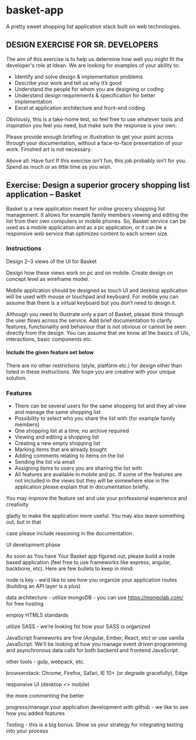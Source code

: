 # basket-app
A pretty sweet shopping list application stack built on web technologies.



## DESIGN EXERCISE FOR SR. DEVELOPERS

The aim of this exercise is to help us determine how well you might fit the developer's role at Idean. We are looking for examples of your ability to:

- Identify and solve design & implementation problems
- Describe your work and tell us why it’s good
- Understand the people for whom you are designing or coding
- Understand design requirements & specification for better implementation
- Excel at application architecture and front-end coding


Obviously, this is a take-home test, so feel free to use whatever tools and inspiration you feel you need, but make sure the response is your own.

Please provide enough briefing or illustration to get your point across through your documentation, without a face-to-face presentation of your work. Finished art is not necessary.

Above all: Have fun! If this exercise isn’t fun, this job probably isn’t for you. Spend as much or as little time as you wish.

## Exercise: Design a superior grocery shopping list application – Basket

Basket is a new application meant for online grocery shopping list management. It allows for example family members viewing and editing the list from their own computers or mobile phones. So, Basket service can be used as a mobile application and as a pc application, or it can be a responsive web service that optimizes content to each screen size.

### Instructions

Design 2–3 views of the UI for Basket

Design how these views work on pc and on mobile. Create design on concept level as wireframe model.

Mobile application should be designed as touch UI and desktop application will be used with mouse or touchpad and keyboard. For mobile you can assume that there is a virtual keyboard but you don’t need to design it.

Although you need to illustrate only a part of Basket, please think through the user flows across the service. Add brief documentation to clarify features, functionality and behaviour that is not obvious or cannot be seen directly from the design. You can assume that we know all the basics of UIs, interactions, basic components etc.

#### Include the given feature set below

There are no other restrictions (style, platform etc.) for design other than listed in these instructions. We hope you are creative with your unique solution.

### Features

- There can be several users for the same shopping list and they all view and manage the same shopping list
- Possibility to select who you share the list with (for example family members)
- One shopping list at a time, no archive required
- Viewing and editing a shopping list
- Creating a new empty shopping list
- Marking items that are already bought
- Adding comments relating to items on the list
- Sending the list via email
- Assigning items to users you are sharing the list with
- All features are available in mobile and pc. If some of the features are not included in the views but they will be somewhere else in the application please explain that in documentation briefly.

You may improve the feature set and use your professional experience and creativity

gladly to make the application more useful. You may also leave something out, but in that

case please include reasoning in the documentation.

UI development phase

As soon as You have Your Basket app figured out, please build a node based application (feel free to use frameworks like express, angular, backbone, etc). Here are few bullets to keep in mind:

node is key - we’d like to see how you organize your application routes (building an API layer is a plus)

data architecture - utilize mongoDB - you can use https://mongolab.com/ for free hosting

employ HTML5 standards

utilize SASS - we’re looking for how your SASS is organized

JavaScript frameworks are fine (Angular, Ember, React, etc) or use vanilla JavaScript. We’ll be looking at how you manage event driven programming and asynchronous data calls for both backend and frontend JavaScript.

other tools - gulp, webpack, etc.

browserstack: Chrome, Firefox, Safari, IE 10+ (or degrade gracefully), Edge

responsive UI (desktop <> mobile)

the more commenting the better

progress/manage your application development with github - we like to see how you added features

Testing - this is a big bonus. Show us your strategy for integrating testing into your process
